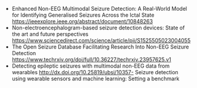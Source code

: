 - Enhanced Non-EEG Multimodal Seizure Detection: A
Real-World Model for Identifying Generalised Seizures Across
the Ictal State
https://ieeexplore.ieee.org/abstract/document/10848263
- Non-electroencephalogram-based seizure detection devices:
State of the art and future perspectives
https://www.sciencedirect.com/science/article/pii/S1525505023004055
- The Open Seizure Database Facilitating Research Into
Non-EEG Seizure Detection
https://www.techrxiv.org/doi/full/10.36227/techrxiv.23957625.v1
- Detecting epileptic seizures with multimodal non-EEG data
from wearables
http://dx.doi.org/10.25819/ubsi/10357- Seizure detection using wearable sensors and machine
learning: Setting a benchmark
